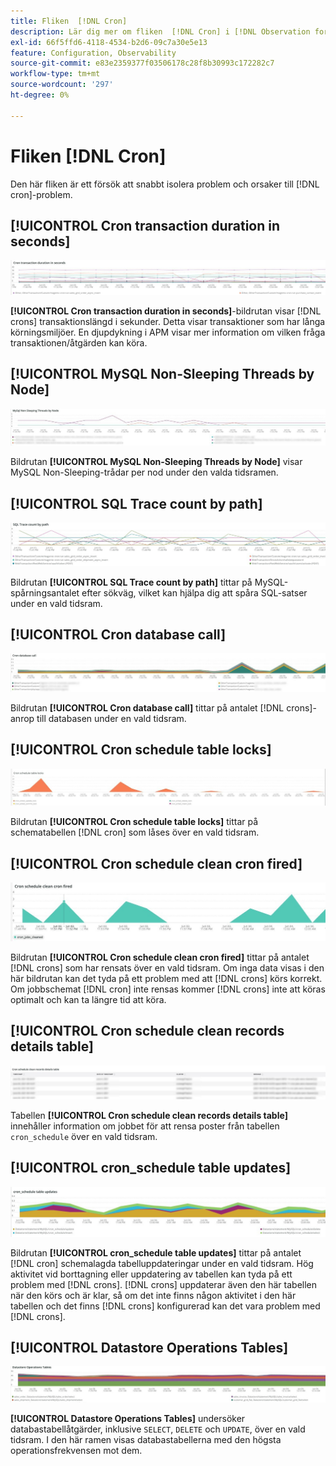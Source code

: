 ```yaml
---
title: Fliken  [!DNL Cron]
description: Lär dig mer om fliken  [!DNL Cron] i [!DNL Observation for Adobe Commerce].
exl-id: 66f5ffd6-4118-4534-b2d6-09c7a30e5e13
feature: Configuration, Observability
source-git-commit: e83e2359377f03506178c28f8b30993c172282c7
workflow-type: tm+mt
source-wordcount: '297'
ht-degree: 0%

---
```


# Fliken [!DNL Cron]

Den här fliken är ett försök att snabbt isolera problem och orsaker till [!DNL cron]-problem.

## [!UICONTROL Cron transaction duration in seconds]

![Krontransaktionens varaktighet i sekunder](../../assets/tools/observation-for-adobe-commerce/cron-tab-1.jpg)

**[!UICONTROL Cron transaction duration in seconds]**-bildrutan visar [!DNL crons] transaktionslängd i sekunder. Detta visar transaktioner som har långa körningsmiljöer. En djupdykning i APM visar mer information om vilken fråga transaktionen/åtgärden kan köra.

## [!UICONTROL MySQL Non-Sleeping Threads by Node]

![MySQL Non Sleeping Threads by Node](../../assets/tools/observation-for-adobe-commerce/cron-tab-2.jpg)

Bildrutan **[!UICONTROL MySQL Non-Sleeping Threads by Node]** visar MySQL Non-Sleeping-trådar per nod under den valda tidsramen.

## [!UICONTROL SQL Trace count by path]

![Antal SQL-spårningar efter sökväg](../../assets/tools/observation-for-adobe-commerce/cron-tab-3.jpg)

Bildrutan **[!UICONTROL SQL Trace count by path]** tittar på MySQL-spårningsantalet efter sökväg, vilket kan hjälpa dig att spåra SQL-satser under en vald tidsram.

## [!UICONTROL Cron database call]

![Cron-databasanrop](../../assets/tools/observation-for-adobe-commerce/cron-tab-4.jpg)

Bildrutan **[!UICONTROL Cron database call]** tittar på antalet [!DNL crons]-anrop till databasen under en vald tidsram.

## [!UICONTROL Cron schedule table locks]

![Kronschematabellen låser](../../assets/tools/observation-for-adobe-commerce/cron-tab-5.jpg)

Bildrutan **[!UICONTROL Cron schedule table locks]** tittar på schematabellen [!DNL cron] som låses över en vald tidsram.

## [!UICONTROL Cron schedule clean cron fired]

![Kronschematabellen låser](../../assets/tools/observation-for-adobe-commerce/cron-tab-6.jpg)

Bildrutan **[!UICONTROL Cron schedule clean cron fired]** tittar på antalet [!DNL crons] som har rensats över en vald tidsram. Om inga data visas i den här bildrutan kan det tyda på ett problem med att [!DNL crons] körs korrekt. Om jobbschemat [!DNL cron] inte rensas kommer [!DNL crons] inte att köras optimalt och kan ta längre tid att köra.

## [!UICONTROL Cron schedule clean records details table]

![Rensa poster i schemat för kron](../../assets/tools/observation-for-adobe-commerce/cron-tab-7.jpg)

Tabellen **[!UICONTROL Cron schedule clean records details table]** innehåller information om jobbet för att rensa poster från tabellen `cron_schedule` över en vald tidsram.

## [!UICONTROL cron_schedule table updates]

![cron_schedule-tabelluppdateringar](../../assets/tools/observation-for-adobe-commerce/cron-tab-8.jpg)

Bildrutan **[!UICONTROL cron_schedule table updates]** tittar på antalet [!DNL cron] schemalagda tabelluppdateringar under en vald tidsram. Hög aktivitet vid borttagning eller uppdatering av tabellen kan tyda på ett problem med [!DNL crons]. [!DNL crons] uppdaterar även den här tabellen när den körs och är klar, så om det inte finns någon aktivitet i den här tabellen och det finns [!DNL crons] konfigurerad kan det vara problem med [!DNL crons].

## [!UICONTROL Datastore Operations Tables]

![Tabeller för datastore-åtgärder](../../assets/tools/observation-for-adobe-commerce/cron-tab-9.jpg)

**[!UICONTROL Datastore Operations Tables]** undersöker databastabellåtgärder, inklusive `SELECT`, `DELETE` och `UPDATE`, över en vald tidsram. I den här ramen visas databastabellerna med den högsta operationsfrekvensen mot dem.
